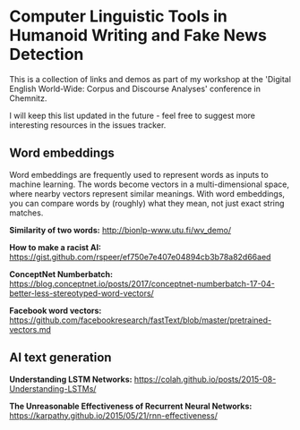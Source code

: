 # Computer Linguistic Tools in Humanoid Writing and Fake News Detection
This is a collection of links and demos as part of my workshop at the 'Digital English World-Wide: Corpus and Discourse Analyses' conference in Chemnitz.

I will keep this list updated in the future - feel free to suggest more interesting resources in the issues tracker.

## Word embeddings

Word embeddings are frequently used to represent words as inputs to machine learning. The words become vectors in a multi-dimensional space, where nearby vectors represent similar meanings. With word embeddings, you can compare words by (roughly) what they mean, not just exact string matches.

<b>Similarity of two words:</b> http://bionlp-www.utu.fi/wv_demo/

<b>How to make a racist AI:</b> https://gist.github.com/rspeer/ef750e7e407e04894cb3b78a82d66aed

<b>ConceptNet Numberbatch:</b> https://blog.conceptnet.io/posts/2017/conceptnet-numberbatch-17-04-better-less-stereotyped-word-vectors/

<b>Facebook word vectors:</b> https://github.com/facebookresearch/fastText/blob/master/pretrained-vectors.md

## AI text generation

<b>Understanding LSTM Networks:</b> https://colah.github.io/posts/2015-08-Understanding-LSTMs/

<b>The Unreasonable Effectiveness of Recurrent Neural Networks:</b> https://karpathy.github.io/2015/05/21/rnn-effectiveness/
